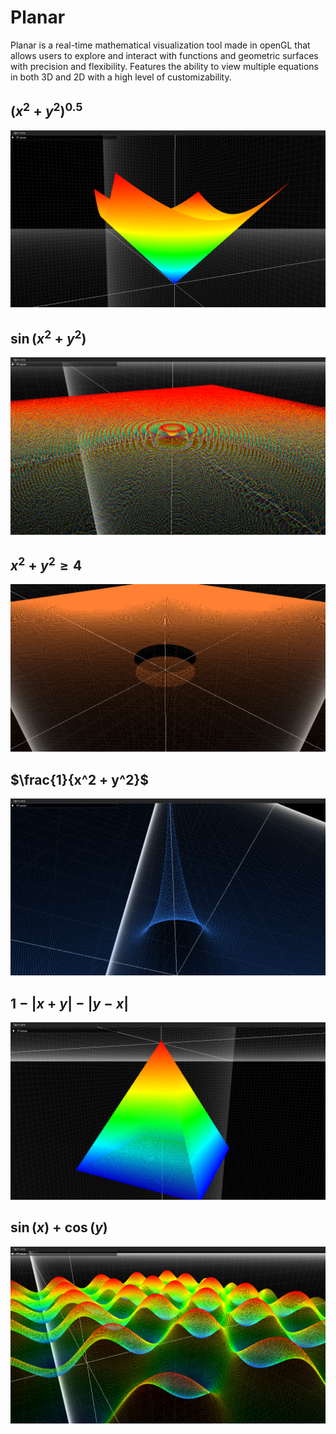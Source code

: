 # Planar
Planar is a real-time mathematical visualization tool made in openGL that allows users to explore and interact with functions and geometric surfaces with precision and flexibility. Features the ability to view multiple equations in both 3D and 2D with a high level of customizability.

## $(x^2 + y^2)^{0.5}$
![](https://github.com/Shivar-J/Planar/blob/main/Demo/Planar_BOpUuX9KcR.png)

## $\sin(x^2 + y^2)$
![](https://github.com/Shivar-J/Planar/blob/main/Demo/Planar_LVw0rkiZ7m.png)

## $x^2 + y^2 \geq 4$
![](https://github.com/Shivar-J/Planar/blob/main/Demo/Planar_ZgrHdHOpOw.png)

## $\frac{1}{x^2 + y^2}$
![](https://github.com/Shivar-J/Planar/blob/main/Demo/Planar_bCPEu1PcXS.png)

## $1-|x+y|-|y-x|$
![](https://github.com/Shivar-J/Planar/blob/main/Demo/Planar_ip03Qv4Ntb.png)

## $\sin(x) + \cos(y)$
![](https://github.com/Shivar-J/Planar/blob/main/Demo/Planar_lCNzBoSeF1.png)

